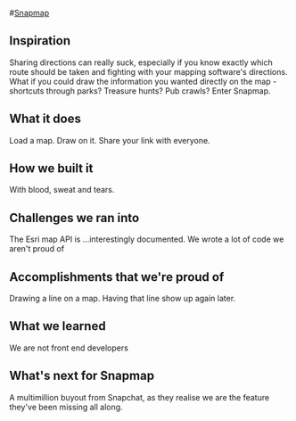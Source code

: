 #[Snapmap](https://snapmap-techcrunch.herokuapp.com)
## Inspiration

Sharing directions can really suck, especially if you know exactly which route should be taken and fighting with your mapping software's directions. What if you could draw the information you wanted directly on the map - shortcuts through parks? Treasure hunts? Pub crawls? Enter Snapmap.

## What it does

Load a map. Draw on it. Share your link with everyone.

## How we built it

With blood, sweat and tears.

## Challenges we ran into

The Esri map API is ...interestingly documented. We wrote a lot of code we aren't proud of

## Accomplishments that we're proud of

Drawing a line on a map. Having that line show up again later.

## What we learned

We are not front end developers

## What's next for Snapmap

A multimillion buyout from Snapchat, as they realise we are the feature they've been missing all along.
